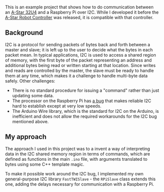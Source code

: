 This is an example project that shows how to do communication between an [A-Star 32U4](https://www.pololu.com/category/149/a-star-programmable-controllers) and a
Raspberry Pi over I2C.  While I developed it before the [A-Star Robot Controller](https://www.pololu.com/product/3117) was released,
it is compatible with that controller.

Background
----------

I2C is a protocol for sending packets of bytes back and forth between a master and slave; it is left up to the
user to decide what the bytes in each packet mean.  In typical applications, I2C is used to access a shared
region of memory, with the first byte of the packet representing an address and additional bytes being read or
written starting at that location.  Since writes and reads are controlled by the master, the slave must be
ready to handle them at any time, which makes it a challenge to handle multi-byte data safely.  Other challenges:

* There is no standard procedure for issuing a "command" rather than just updating some data.
* The processor on the Raspberry Pi has [a bug](http://www.advamation.com/knowhow/raspberrypi/rpi-i2c-bug.html)
  that makes reliable I2C hard to establish except at very low speeds.
* The Arduino Wire library, which is the standard for I2C on the Arduino, is inefficient and does not allow the
  required workarounds for the I2C bug mentioned above.

My approach
-----------

The approach I used in this project was to a invent a way of interpreting data in the I2C shared memory region in
terms of commands, which are defined as functions in the main `.ino` file, with arguments translated to bytes
using some C++ template magic.

To make it possible work around the I2C bug, I implemented my own general-purpose I2C library `FastTWISlave` - the `RPiSlave` class extends this one, adding the delays necessary for communication with a Raspberry Pi.

